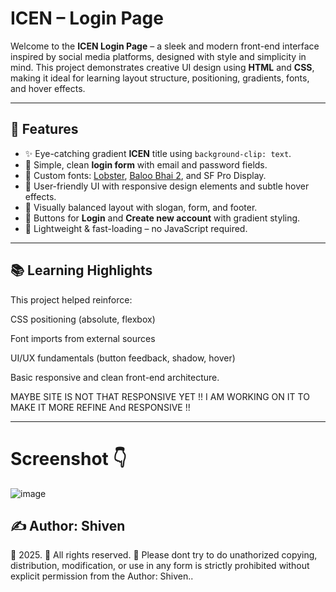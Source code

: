 # ICEN – Login Page

Welcome to the **ICEN Login Page** – a sleek and modern front-end interface inspired by social media platforms, designed with style and simplicity in mind. This project demonstrates creative UI design using **HTML** and **CSS**, making it ideal for learning layout structure, positioning, gradients, fonts, and hover effects.

---

## 🌟 Features

- ✨ Eye-catching gradient **ICEN** title using `background-clip: text`.
- 📝 Simple, clean **login form** with email and password fields.
- 🎨 Custom fonts: [Lobster](https://fonts.google.com/specimen/Lobster), [Baloo Bhai 2](https://fonts.google.com/specimen/Baloo+Bhai+2), and SF Pro Display.
- 🧠 User-friendly UI with responsive design elements and subtle hover effects.
- 📱 Visually balanced layout with slogan, form, and footer.
- 🔐 Buttons for **Login** and **Create new account** with gradient styling.
- 📎 Lightweight & fast-loading – no JavaScript required.

---

## 📚 Learning Highlights
This project helped reinforce:

CSS positioning (absolute, flexbox)

Font imports from external sources

UI/UX fundamentals (button feedback, shadow, hover)

Basic responsive and clean front-end architecture.

MAYBE SITE IS NOT THAT RESPONSIVE YET !! I AM WORKING ON IT TO MAKE IT MORE REFINE And RESPONSIVE !!

---

# Screenshot 👇
![image](https://github.com/user-attachments/assets/52907fd0-3d52-451b-a008-691174baec58)


## ✍️ Author: Shiven
📅 2025.
🔐 All rights reserved.
🙏 Please dont try to do unathorized copying, distribution, modification, or use in any form is strictly prohibited without explicit permission from the Author: Shiven.. 

